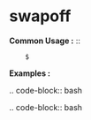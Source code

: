 # swapoff



**Common Usage :**  ::

		$ 
		

**Examples :**

.. code-block:: bash


.. code-block:: bash